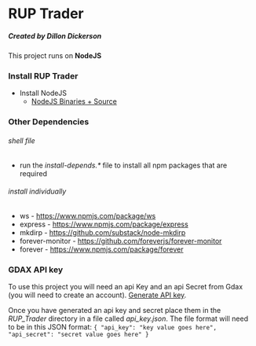 # RUP Trader
##### Created by Dillon Dickerson

This project runs on __NodeJS__

### Install RUP Trader
* Install NodeJS
    * [NodeJS Binaries + Source](https://nodejs.org/en/download/)
### Other Dependencies
###### shell file
* run the _install-depends.*_ file to install all npm packages that are required
###### install individually
* ws - https://www.npmjs.com/package/ws
* express - https://www.npmjs.com/package/express
* mkdirp - https://github.com/substack/node-mkdirp
* forever-monitor - https://github.com/foreverjs/forever-monitor
* forever - https://www.npmjs.com/package/forever

### GDAX API key
To use this project you will need an api Key and an api Secret from Gdax (you will need to create an account).
[Generate API key](https://www.gdax.com/settings/api).

Once you have generated an api key and secret place them in the _RUP_Trader_ directory in a file called _api_key.json_.
The file format will need to be in this JSON format:
`{
    "api_key": "key value goes here",
    "api_secret": "secret value goes here"
}`
